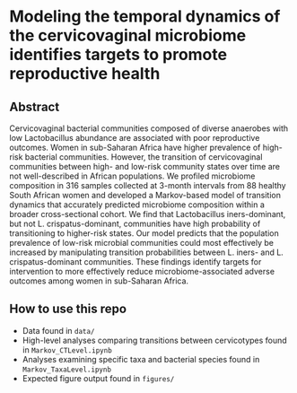 # Modeling the temporal dynamics of the cervicovaginal microbiome identifies targets to promote reproductive health

## Abstract
Cervicovaginal bacterial communities composed of diverse anaerobes with low Lactobacillus abundance are associated with poor reproductive outcomes. Women in sub-Saharan Africa have higher prevalence of high-risk bacterial communities. However, the transition of cervicovaginal communities between high- and low-risk community states over time are not well-described in African populations. We profiled microbiome composition in 316 samples collected at 3-month intervals from 88 healthy South African women and developed a Markov-based model of transition dynamics that accurately predicted microbiome composition within a broader cross-sectional cohort. We find that Lactobacillus iners-dominant, but not L. crispatus-dominant, communities have high probability of transitioning to higher-risk states. Our model predicts that the population prevalence of low-risk microbial communities could most effectively be increased by manipulating transition probabilities between L. iners- and L. crispatus-dominant communities. These findings identify targets for intervention to more effectively reduce microbiome-associated adverse outcomes among women in sub-Saharan Africa.

## How to use this repo
* Data found in `data/`
* High-level analyses comparing transitions between cervicotypes found in `Markov_CTLevel.ipynb`
* Analyses examining specific taxa and bacterial species found in `Markov_TaxaLevel.ipynb`
* Expected figure output found in `figures/`

